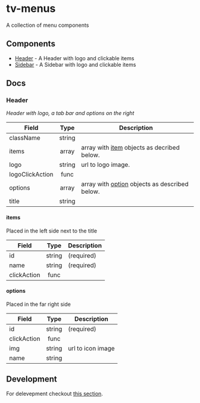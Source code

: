 # tv-menus

A collection of menu components
## Components

- [Header](#header) - A Header with logo and clickable items
- [Sidebar]() - A Sidebar with logo and clickable items

## Docs
### Header
_Header with logo, a tab bar and options on the right_

**Field** | **Type** | **Description**
--- | :---: | ---
className | string |
items | array | array with [item](#items) objects as decribed below.
logo | string | url to logo image.
logoClickAction | func |
options | array | array with [option](#options) objects as described below. 
title | string |

#### items
Placed in the left side next to the title

**Field** | **Type** | **Description**
--- | :---: | ---
id | string | (required)
name | string | (required)
clickAction | func |

#### options
Placed in the far right side

**Field** | **Type** | **Description**
--- | :---: | ---
id | string | (required)
clickAction | func |
img | string | url to icon image
name | string |


## Development
For delevepment checkout [this section](https://github.com/shareThevelopment/tv-handbook/Development).